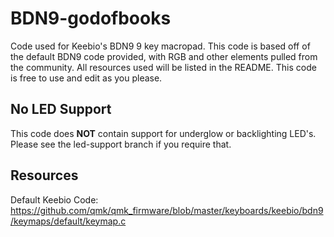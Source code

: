 # BDN9-godofbooks
  
Code used for Keebio's BDN9 9 key macropad. This code is based off of the default BDN9 code provided, with RGB and other elements pulled from the community. All resources used will be listed in the README. This code is free to use and edit as you please. 

## No LED Support
This code does **NOT** contain support for underglow or backlighting LED's. Please see the led-support branch if you require that. 


## Resources
Default Keebio Code: https://github.com/qmk/qmk_firmware/blob/master/keyboards/keebio/bdn9/keymaps/default/keymap.c
